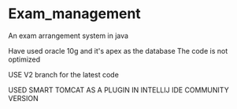 # Exam_management
An exam arrangement system in java

Have used oracle 10g and it's apex as the database
The code is not optimized

USE V2 branch for the latest code

USED SMART TOMCAT AS A PLUGIN IN INTELLIJ IDE COMMUNITY VERSION
